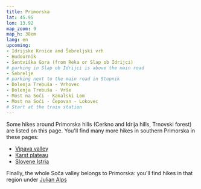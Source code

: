 ```yaml
---
title: Primorska
lat: 45.95
lon: 13.92
map_zoom: 9
map_h: 38em
lang: en
upcoming:
- Idrijske Krnice and Šebreljski vrh
- Hudournik
- Šentviška Gora (from Reka or Slap ob Idrijci)
# parking in Slap ob Idrijci is above the main road
- Šebrelje
# parking next to the main road in Stopnik
- Dolenja Trebuša - Vrhovec
- Dolenja Trebuša - Vrše
- Most na Soči - Kanalski Lom
- Most na Soči - Čepovan - Lokovec
# Start at the train station
---
```

Some hikes around Primorska hills (Cerkno and Idrija hills, Trnovski forest) are listed on this page. You'll find many more hikes in southern Primorska in these pages:

* [Vipava valley](../vipava-valley)
* [Karst plateau](../karst-plateau)
* [Slovene Istria](../slovene-istria)

Finally, the whole Soča valley belongs to Primorska: you'll find hikes in that region under [Julian Alps](../julian-alps)
